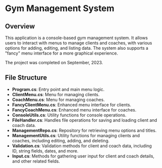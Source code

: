 # Gym Management System

## Overview

This application is a console-based gym management system. It allows users to interact with menus to manage clients and coaches, with various options for adding, editing, and listing data. The system also supports a "fancy" menu interface for a more graphical experience.

The project was completed on September, 2023.

## File Structure

- **Program.cs**: Entry point and main menu logic.
- **ClientMenu.cs**: Menu for managing clients.
- **CoachMenu.cs**: Menu for managing coaches.
- **FancyClientMenu.cs**: Enhanced menu interface for clients.
- **FancyCoachMenu.cs**: Enhanced menu interface for coaches.
- **ConsoleUtils.cs**: Utility functions for console operations.
- **FileHandler.cs**: Handles file operations for saving and loading client and coach data.
- **ManagementRepo.cs**: Repository for retrieving menu options and titles.
- **ManagementUtils.cs**: Utility functions for managing clients and coaches, including editing, adding, and deleting.
- **Validation.cs**: Validation methods for client and coach data, including ID, string fields, dates, and more.
- **Input.cs**: Methods for gathering user input for client and coach details, and other related fields.
